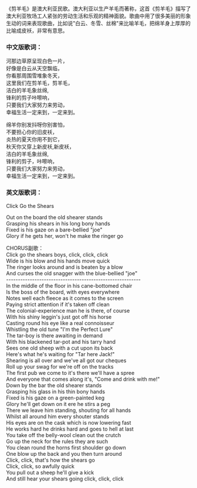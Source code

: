 

《剪羊毛》是澳大利亚民歌。澳大利亚以生产羊毛而著称，这首《剪羊毛》描写了澳大利亚牧场工人紧张的劳动生活和乐观的精神面貌。歌曲中用了很多美丽的形象生动的词来表现歌曲，比如说"白云、冬雪、丝棉"来比喻羊毛，把绵羊身上厚厚的比喻成皮袄，非常有意思。

### 中文版歌词：

河那边草原呈现白色一片，  
好像是白云从天空飘临，  
你看那周围雪堆象冬天，  
这里我们在剪羊毛，剪羊毛，  
洁白的羊毛象丝绵,  
锋利的剪子咔嚓响，  
只要我们大家努力来劳动，  
幸福生活一定来到，一定来到。

绵羊你别发抖呀你别害怕，  
不要担心你的旧皮袄，  
炎热的夏天你用不到它，  
秋天你又穿上新皮袄,新皮袄，  
洁白的羊毛象丝绵,  
锋利的剪子，咔嚓响，  
只要我们大家努力来劳动，  
幸福生活一定来到，一定来到。

### 英文版歌词：

Click Go the Shears

Out on the board the old shearer stands  
Grasping his shears in his long bony hands  
Fixed is his gaze on a bare-bellied "joe"  
Glory if he gets her, won't he make the ringer go

CHORUS副歌：  
Click go the shears boys, click, click, click  
Wide is his blow and his hands move quick  
The ringer looks around and is beaten by a blow  
And curses the old snagger with the blue-bellied "joe"  
\---------------------------------------------------------  
In the middle of the floor in his cane-bottomed chair  
Is the boss of the board, with eyes everywhere  
Notes well each fleece as it comes to the screen  
Paying strict attention if it's taken off clean  
The colonial-experience man he is there, of course  
With his shiny leggin's just got off his horse  
Casting round his eye like a real connoisseur  
Whistling the old tune "I'm the Perfect Lure"  
The tar-boy is there awaiting in demand  
With his blackened tar-pot and his tarry hand  
Sees one old sheep with a cut upon its back  
Here's what he's waiting for "Tar here Jack!"  
Shearing is all over and we've all got our cheques  
Roll up your swag for we're off on the tracks  
The first pub we come to it's there we'll have a spree  
And everyone that comes along it's, "Come and drink with me!"  
Down by the bar the old shearer stands  
Grasping his glass in his thin bony hands  
Fixed is his gaze on a green-painted keg  
Glory he'll get down on it ere he stirs a peg  
There we leave him standing, shouting for all hands  
Whilst all around him every shouter stands  
His eyes are on the cask which is now lowering fast  
He works hard he drinks hard and goes to hell at last  
You take off the belly-wool clean out the crutch  
Go up the neck for the rules they are such  
You clean round the horns first shoulder go down  
One blow up the back and you then turn around  
Click, click, that's how the shears go  
Click, click, so awfully quick  
You pull out a sheep he'll give a kick  
And still hear your shears going click, click, click


